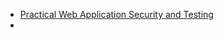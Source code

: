 
- [Practical Web Application Security and Testing](Practical%20Web%20Application%20Security%20and%20Testing.md)
- 